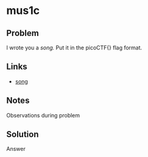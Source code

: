 # mus1c
## Problem
I wrote you a *song.* Put it in the picoCTF{} flag format.

## Links
* [song](https://jupiter.challenges.picoctf.org/static/c594d8d915de0129d92b4c41e25a2313/lyrics.txt)

## Notes
Observations during problem

## Solution
Answer
